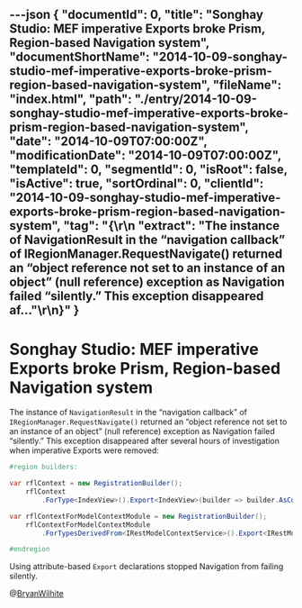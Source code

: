 ---json
{
  "documentId": 0,
  "title": "Songhay Studio: MEF imperative Exports broke Prism, Region-based Navigation system",
  "documentShortName": "2014-10-09-songhay-studio-mef-imperative-exports-broke-prism-region-based-navigation-system",
  "fileName": "index.html",
  "path": "./entry/2014-10-09-songhay-studio-mef-imperative-exports-broke-prism-region-based-navigation-system",
  "date": "2014-10-09T07:00:00Z",
  "modificationDate": "2014-10-09T07:00:00Z",
  "templateId": 0,
  "segmentId": 0,
  "isRoot": false,
  "isActive": true,
  "sortOrdinal": 0,
  "clientId": "2014-10-09-songhay-studio-mef-imperative-exports-broke-prism-region-based-navigation-system",
  "tag": "{\r\n  \"extract\": \"The instance of NavigationResult in the “navigation callback” of IRegionManager.RequestNavigate() returned an “object reference not set to an instance of an object” (null reference) exception as Navigation failed “silently.” This exception disappeared af...\"\r\n}"
}
---

# Songhay Studio: MEF imperative Exports broke Prism, Region-based Navigation system

The instance of `NavigationResult` in the “navigation callback” of `IRegionManager.RequestNavigate()` returned an “object reference not set to an instance of an object” (null reference) exception as Navigation failed “silently.” This exception disappeared after several hours of investigation when imperative Exports were removed:

```cs
#region builders:

var rflContext = new RegistrationBuilder();
    rflContext
        .ForType<IndexView>().Export<IndexView>(builder => builder.AsContractName("IndexView"));

var rflContextForModelContextModule = new RegistrationBuilder();
    rflContextForModelContextModule
        .ForTypesDerivedFrom<IRestModelContextService>().Export<IRestModelContextService>();

#endregion
```

Using attribute-based `Export` declarations stopped Navigation from failing silently.

@[BryanWilhite](https://twitter.com/BryanWilhite)
